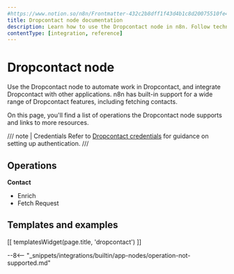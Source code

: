 ```yaml
---
#https://www.notion.so/n8n/Frontmatter-432c2b8dff1f43d4b1c8d20075510fe4
title: Dropcontact node documentation
description: Learn how to use the Dropcontact node in n8n. Follow technical documentation to integrate Dropcontact node into your workflows.
contentType: [integration, reference]
---
```


# Dropcontact node

Use the Dropcontact node to automate work in Dropcontact, and integrate Dropcontact with other applications. n8n has built-in support for a wide range of Dropcontact features, including  fetching contacts. 

On this page, you'll find a list of operations the Dropcontact node supports and links to more resources.

/// note | Credentials
Refer to [Dropcontact credentials](/integrations/builtin/credentials/dropcontact/) for guidance on setting up authentication. 
///

## Operations

**Contact**
- Enrich
- Fetch Request

## Templates and examples

<!-- see https://www.notion.so/n8n/Pull-in-templates-for-the-integrations-pages-37c716837b804d30a33b47475f6e3780 -->
[[ templatesWidget(page.title, 'dropcontact') ]]

--8<-- "_snippets/integrations/builtin/app-nodes/operation-not-supported.md"


